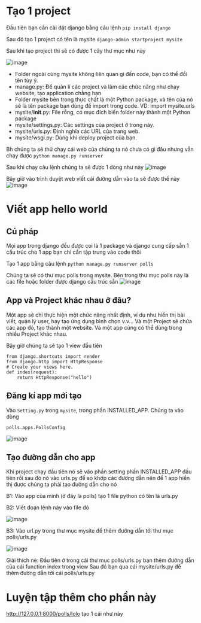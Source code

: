 # Tạo 1 project
Đầu tiên bạn cần cài đặt django bằng câu lệnh
`pip install django`

Sau đó tạo 1 project có tên là mysite
`django-admin startproject mysite`

Sau khi tạo project thì sẽ có được 1 cây thư mục như này

![image](https://user-images.githubusercontent.com/45547213/51222261-867e5000-196f-11e9-8f24-2785fcf3a231.png)

- Folder ngoài cùng mysite không liên quan gì đến code, bạn có thể đổi tên tùy ý.
- manage.py: Để quản lí các project và làm các chức năng như chạy website, tạo application chẳng hạn
- Folder mysite bên trong thực chất là một Python package, và tên của nó sẽ là tên package bạn dùng để import trong code.
  VD: import mysite.urls
- mysite/__init__.py: File rỗng, có mục đích biến folder này thành một Python package
- mysite/settings.py: Các settings của project ở trong này.
- mysite/urls.py: Định nghĩa các URL của trang web.
- mysite/wsgi.py: Dùng khi deploy project của bạn.

Bh chúng ta sẽ thử chạy cái web của chúng ta nó chưa có gì đâu nhưng vẫn chạy được
`python manage.py runserver`

Sau khi chạy câu lệnh chúng ta sẽ được 1 dòng như này
![image](https://user-images.githubusercontent.com/45547213/51222699-7c5d5100-1971-11e9-97cb-e58a279d1252.png)

Bây giờ vào trình duyệt web viết cái đường dẫn vào ta sẽ được thế này
![image](https://user-images.githubusercontent.com/45547213/51222747-a9a9ff00-1971-11e9-8be6-ffa75301de83.png)

# Viết app hello world
## Cú pháp
Mọi app trong django đều được coi là 1 package và django cung cấp sẵn 1 cấu trúc cho 1 app bạn chỉ cần tập trung vào code thôi

Tạo 1 app bằng câu lệnh
`python manage.py runserver polls`

Chúng ta sẽ có thư mục polls trong mysite. Bên trong thư mục polls này là các file hoặc folder được django cấu trúc sẵn 
![image](https://user-images.githubusercontent.com/45547213/51222916-440a4280-1972-11e9-8785-5f23d8d987a9.png)

## App và Project khác nhau ở đâu?
Một app sẽ chỉ thực hiện một chức năng nhất định, ví dụ như hiển thị bài viết, quản lý user, hay tạo ứng dụng bình chọn v.v... 
Và một Project sẽ chứa các app đó, tạo thành một website. Và một app cũng có thể dùng trong nhiều Project khác nhau.

Bây giờ chúng ta sẽ tạo 1 view đầu tiên
```
from django.shortcuts import render
from django.http import HttpResponse
# Create your views here.
def index(request):
    return HttpResponse("hello")
```

## Đăng kí app mới tạo

Vào `Setting.py` trong `mysite`, trong phần INSTALLED_APP. Chúng ta vào dòng

`polls.apps.PollsConfig`

![image](https://user-images.githubusercontent.com/45547213/51223642-225e8a80-1975-11e9-8a6d-3d8037f56c3c.png)

## Tạo đường dẫn cho app
Khi project chạy
đầu tiên nó sẽ vào phần setting phần INSTALLED_APP đầu tiên rồi sau đó nó vào urls.py để so khớp các đường dẫn
nên để 1 app hiển thị được chúng ta phải tạo đường dẫn cho nó 

B1: Vào app của mình (ở đây là polls) tạo 1 file python có tên là urls.py

B2: Viết đoạn lệnh này vào file đó

![image](https://user-images.githubusercontent.com/45547213/51224226-85512100-1977-11e9-9a3d-e9762f18100d.png)

B3: Vào url.py trong thư mục mysite để thêm đường dẫn tới thư mục polls/urls.py

![image](https://user-images.githubusercontent.com/45547213/51224384-263fdc00-1978-11e9-906a-e52e90dbc030.png)

Giải thích nè: Đầu tiên ở trong cái thư mục polls/urls.py bạn thêm đường dẫn của cái function index trong view
Sau đó bạn qua cái mysite/urls.py để thêm đường dẫn tới cái polls/urls.py

# Luyện tập thêm cho phần này
http://127.0.0.1:8000/polls/lolo tạo 1 cái như này












